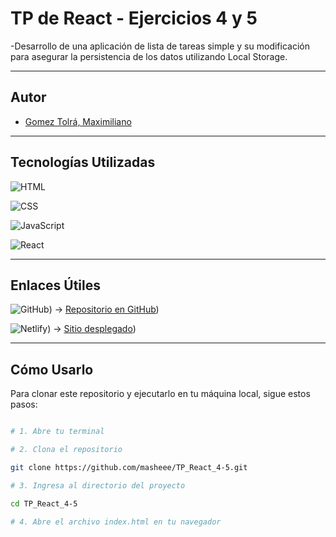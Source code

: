 # TP de React - Ejercicios 4 y 5

-Desarrollo de una aplicación de lista de tareas simple y su modificación para asegurar la persistencia de los datos utilizando Local Storage.

---

## Autor  

- [Gomez Tolrá, Maximiliano](https://github.com/masheee)

---

## Tecnologías Utilizadas  

![HTML](https://img.shields.io/badge/HTML-5-6A0DAD?logo=html5&logoColor=white&style=for-the-badge)  

![CSS](https://img.shields.io/badge/CSS-3-6A0DAD?logo=css3&logoColor=white&style=for-the-badge)  

![JavaScript](https://img.shields.io/badge/JavaScript-ES6-6A0DAD?logo=javascript&logoColor=white&style=for-the-badge)  

![React](https://img.shields.io/badge/React-18-6A0DAD?logo=react&logoColor=white&style=for-the-badge)   

---

## Enlaces Útiles  

![GitHub](https://img.shields.io/badge/GitHub-Repo-6A0DAD?logo=github&logoColor=white&style=for-the-badge)) → [Repositorio en GitHub](https://github.com/masheee/TP_React_4-5))  

![Netlify](https://img.shields.io/badge/Netlify-Sitio-6A0DAD?logo=netlify&logoColor=white&style=for-the-badge)) → [Sitio desplegado](https://react4-5.netlify.app/))  

---

## Cómo Usarlo  

Para clonar este repositorio y ejecutarlo en tu máquina local, sigue estos pasos:  

```bash

# 1. Abre tu terminal

# 2. Clona el repositorio

git clone https://github.com/masheee/TP_React_4-5.git 

# 3. Ingresa al directorio del proyecto

cd TP_React_4-5

# 4. Abre el archivo index.html en tu navegador


